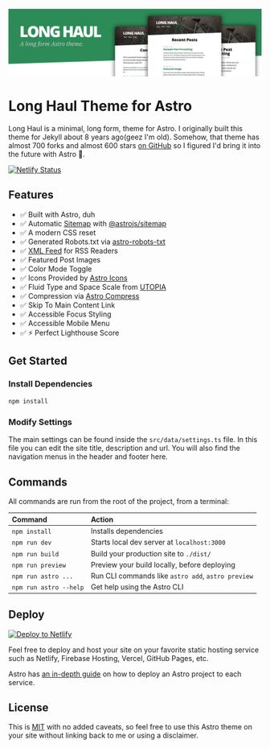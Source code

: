 ![preview Long Haul](/preview.jpg)

# Long Haul Theme for Astro

Long Haul is a minimal, long form, theme for Astro. I originally built this theme for Jekyll about 8 years ago(geez I'm old). Somehow, that theme has almost 700 forks and almost 600 stars [on GitHub](https://github.com/brianmaierjr/long-haul) so I figured I'd bring it into the future with Astro 🚀.

[![Netlify Status](https://api.netlify.com/api/v1/badges/1f6f43d4-fbc7-4877-bf95-0f48a30bd04d/deploy-status)](https://app.netlify.com/sites/long-haul-astro/deploys)

## Features

-   ✅ Built with Astro, duh
-   ✅ Automatic [Sitemap](/sitemap-index.xml) with [@astrojs/sitemap](https://docs.astro.build/en/guides/integrations-guide/sitemap/)
-   ✅ A modern CSS reset
-   ✅ Generated Robots.txt via [astro-robots-txt](https://github.com/alextim/astro-lib/tree/main/packages/astro-robots-txt#readme)
-   ✅ [XML Feed](rss.xml) for RSS Readers
-   ✅ Featured Post Images
-   ✅ Color Mode Toggle
-   ✅ Icons Provided by [Astro Icons](https://www.astroicon.dev/)
-   ✅ Fluid Type and Space Scale from [UTOPIA](https://utopia.fyi)
-   ✅ Compression via [Astro Compress](https://github.com/astro-community/astro-compress)
-   ✅ Skip To Main Content Link
-   ✅ Accessible Focus Styling
-   ✅ Accessible Mobile Menu
-   ✅ ⚡ Perfect Lighthouse Score

## Get Started

### Install Dependencies

```sh
npm install
```

### Modify Settings

The main settings can be found inside the `src/data/settings.ts` file. In this file you can edit the site title, description and url. You will also find the navigation menus in the header and footer here.

## Commands

All commands are run from the root of the project, from a terminal:

| Command                | Action                                             |
| :--------------------- | :------------------------------------------------- |
| `npm install`          | Installs dependencies                              |
| `npm run dev`          | Starts local dev server at `localhost:3000`        |
| `npm run build`        | Build your production site to `./dist/`            |
| `npm run preview`      | Preview your build locally, before deploying       |
| `npm run astro ...`    | Run CLI commands like `astro add`, `astro preview` |
| `npm run astro --help` | Get help using the Astro CLI                       |

## Deploy

[![Deploy to Netlify](https://www.netlify.com/img/deploy/button.svg)](https://app.netlify.com/start/deploy?repository=https://github.com/brianmaierjr/long-haul-astro)

Feel free to deploy and host your site on your favorite static hosting service such as Netlify, Firebase Hosting, Vercel, GitHub Pages, etc.

Astro has [an in-depth guide](https://docs.astro.build/en/guides/deploy/) on how to deploy an Astro project to each service.

## License

This is [MIT](LICENSE) with no added caveats, so feel free to use this Astro theme on your site without linking back to me or using a disclaimer.
